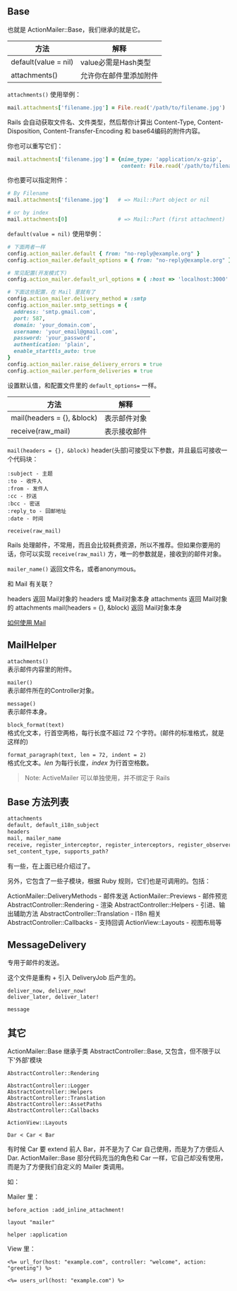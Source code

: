 ## Base

也就是 ActionMailer::Base，我们继承的就是它。

|方法|解释|
|--|--|
|default(value = nil) | value必需是Hash类型|
|attachments() | 允许你在邮件里添加附件|

`attachments()` 使用举例：

```ruby
mail.attachments['filename.jpg'] = File.read('/path/to/filename.jpg')
```

Rails 会自动获取文件名、文件类型，然后帮你计算出 Content-Type, Content-Disposition, Content-Transfer-Encoding 和 base64编码的附件内容。

你也可以重写它们：

```ruby
mail.attachments['filename.jpg'] = {mime_type: 'application/x-gzip',
                                    content: File.read('/path/to/filename.jpg')}
```

你也要可以指定附件：

```ruby
# By Filename
mail.attachments['filename.jpg']   # => Mail::Part object or nil

# or by index
mail.attachments[0]                # => Mail::Part (first attachment)
```

`default(value = nil)` 使用举例：

```ruby
# 下面两者一样
config.action_mailer.default { from: "no-reply@example.org" }
config.action_mailer.default_options = { from: "no-reply@example.org" }

# 常见配置(开发模式下)
config.action_mailer.default_url_options = { :host => 'localhost:3000' }

# 下面这些配置，在 Mail 里就有了
config.action_mailer.delivery_method = :smtp
config.action_mailer.smtp_settings = {
  address: 'smtp.gmail.com',
  port: 587,
  domain: 'your_domain.com',
  username: 'your_email@gmail.com',
  password: 'your_password',
  authentication: 'plain',
  enable_starttls_auto: true
}
config.action_mailer.raise_delivery_errors = true
config.action_mailer.perform_deliveries = true
```

设置默认值，和配置文件里的 `default_options=` 一样。

| 方法 | 解释 |
| -- | -- |
| mail(headers = {}, &block) | 表示邮件对象 |
| receive(raw_mail) | 表示接收邮件 |

`mail(headers = {}, &block)` header(头部)可接受以下参数，并且最后可接收一个代码块：

```
:subject - 主题
:to - 收件人
:from - 发件人
:cc - 抄送
:bcc - 密送
:reply_to - 回邮地址
:date - 时间
```

`receive(raw_mail)`

Rails 处理邮件，不常用，而且会比较耗费资源，所以不推荐。但如果你要用的话，你可以实现 `receive(raw_mail)` 方，唯一的参数就是，接收到的邮件对象。

`mailer_name()` 返回文件名，或者anonymous。

和 Mail 有关联？

headers 返回 Mail对象的 headers 或 Mail对象本身
attachments 返回 Mail对象的 attachments
mail(headers = {}, &block) 返回 Mail对象本身

[如何使用 Mail](https://github.com/mikel/mail#usage)

## MailHelper

`attachments()`  
表示邮件内容里的附件。

`mailer()`  
表示邮件所在的Controller对象。

`message()`  
表示邮件本身。

`block_format(text)`  
格式化文本，行首空两格，每行长度不超过 72 个字符。(邮件的标准格式，就是这样的)

`format_paragraph(text, len = 72, indent = 2)`  
格式化文本。*len* 为每行长度，*index* 为行首空格数。

> Note: ActiveMailer 可以单独使用，并不绑定于 Rails<br/>

## Base 方法列表

```ruby
attachments
default, default_i18n_subject
headers
mail, mailer_name
receive, register_interceptor, register_interceptors, register_observer, register_observers
set_content_type, supports_path?
```

有一些，在上面已经介绍过了。

另外，它包含了一些子模块，根据 Ruby 规则，它们也是可调用的。包括：

ActionMailer::DeliveryMethods - 邮件发送
ActionMailer::Previews - 邮件预览
AbstractController::Rendering - 渲染
AbstractController::Helpers - 引进、输出辅助方法
AbstractController::Translation - I18n 相关
AbstractController::Callbacks - 支持回调
ActionView::Layouts - 视图布局等

## MessageDelivery

专用于邮件的发送。

这个文件是重构 + 引入 DeliveryJob 后产生的。

```
deliver_now, deliver_now!
deliver_later, deliver_later!

message
```

## 其它

ActionMailer::Base 继承于类 AbstractController::Base,
又包含，但不限于以下'外部'模块

```
AbstractController::Rendering

AbstractController::Logger
AbstractController::Helpers
AbstractController::Translation
AbstractController::AssetPaths
AbstractController::Callbacks

ActionView::Layouts
```

`Dar < Car < Bar` 

有时候 Car 要 extend 前人 Bar，并不是为了 Car 自己使用，而是为了方便后人 Dar. ActionMailer::Base 部分代码充当的角色和 Car 一样，它自己却没有使用，而是为了方便我们自定义的 Mailer 类调用。

如：

Mailer 里：

```
before_action :add_inline_attachment!

layout "mailer"

helper :application
```

View 里：

```
<%= url_for(host: "example.com", controller: "welcome", action: "greeting") %>

<%= users_url(host: "example.com") %>
```


